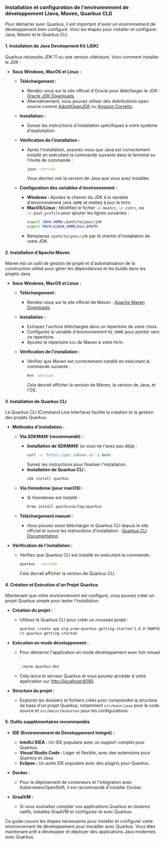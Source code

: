 ### Installation et configuration de l'environnement de développement (Java, Maven, Quarkus CLI)

Pour démarrer avec Quarkus, il est important d'avoir un environnement de développement bien configuré. Voici les étapes pour installer et configurer Java, Maven et le Quarkus CLI.

#### **1. Installation de Java Development Kit (JDK)**

Quarkus nécessite JDK 11 ou une version ultérieure. Voici comment installer le JDK :

- **Sous Windows, MacOS et Linux :**
  - **Téléchargement :**
    - Rendez-vous sur le site officiel d'Oracle pour télécharger le JDK : [Oracle JDK Downloads](https://www.oracle.com/java/technologies/javase-jdk11-downloads.html).
    - Alternativement, vous pouvez utiliser des distributions open source comme [AdoptOpenJDK](https://adoptopenjdk.net/) ou [Amazon Corretto](https://aws.amazon.com/corretto/).

  - **Installation :**
    - Suivez les instructions d'installation spécifiques à votre système d'exploitation.

  - **Vérification de l'installation :**
    - Après l'installation, assurez-vous que Java est correctement installé en exécutant la commande suivante dans le terminal ou l'invite de commande :
      ```bash
      java -version
      ```
      Vous devriez voir la version de Java que vous avez installée.

  - **Configuration des variables d'environnement :**
    - **Windows :** Ajoutez le chemin du JDK à la variable d'environnement `JAVA_HOME` et mettez à jour le `PATH`.
    - **MacOS/Linux :** Modifiez le fichier `~/.bashrc`, `~/.zshrc`, ou `~/.bash_profile` pour ajouter les lignes suivantes :
      ```bash
      export JAVA_HOME=/path/to/your/jdk
      export PATH=$JAVA_HOME/bin:$PATH
      ```
    - Remplacez `/path/to/your/jdk` par le chemin d'installation de votre JDK.

#### **2. Installation d'Apache Maven**

Maven est un outil de gestion de projet et d'automatisation de la construction utilisé pour gérer les dépendances et les builds dans les projets Java.

- **Sous Windows, MacOS et Linux :**
  - **Téléchargement :**
    - Rendez-vous sur le site officiel de Maven : [Apache Maven Downloads](https://maven.apache.org/download.cgi).

  - **Installation :**
    - Extrayez l'archive téléchargée dans un répertoire de votre choix.
    - Configurez la variable d'environnement `M2_HOME` pour pointer vers ce répertoire.
    - Ajoutez le répertoire `bin` de Maven à votre `PATH`.

  - **Vérification de l'installation :**
    - Vérifiez que Maven est correctement installé en exécutant la commande suivante :
      ```bash
      mvn -version
      ```
      Cela devrait afficher la version de Maven, la version de Java, et l'OS.

#### **3. Installation de Quarkus CLI**

Le Quarkus CLI (Command Line Interface) facilite la création et la gestion des projets Quarkus.

- **Méthodes d'installation :**
  - **Via SDKMAN! (recommandé) :**
    - **Installation de SDKMAN!** (si vous ne l'avez pas déjà) :
      ```bash
      curl -s "https://get.sdkman.io" | bash
      ```
      Suivez les instructions pour finaliser l'installation.
    - **Installation de Quarkus CLI :**
      ```bash
      sdk install quarkus
      ```

  - **Via Homebrew (pour macOS) :**
    - Si Homebrew est installé :
      ```bash
      brew install quarkusio/tap/quarkus
      ```

  - **Téléchargement manuel :**
    - Vous pouvez aussi télécharger le Quarkus CLI depuis le site officiel et suivre les instructions d'installation : [Quarkus CLI Documentation](https://quarkus.io/guides/cli-tooling).

- **Vérification de l'installation :**
  - Vérifiez que Quarkus CLI est installé en exécutant la commande :
    ```bash
    quarkus --version
    ```
    Cela devrait afficher la version de Quarkus CLI.

#### **4. Création et Exécution d'un Projet Quarkus**

Maintenant que votre environnement est configuré, vous pouvez créer un projet Quarkus simple pour tester l'installation.

- **Création du projet :**
  - Utilisez le Quarkus CLI pour créer un nouveau projet :
    ```bash
    quarkus create app org.acme:quarkus-getting-started:1.0.0-SNAPSHOT
    cd quarkus-getting-started
    ```

- **Exécution en mode développement :**
  - Pour démarrer l'application en mode développement avec hot-reload :
    ```bash
    ./mvnw quarkus:dev
    ```
  - Cela lance le serveur Quarkus et vous pouvez accéder à votre application sur [http://localhost:8080](http://localhost:8080).

- **Structure du projet :**
  - Explorez les dossiers et fichiers créés pour comprendre la structure de base d'un projet Quarkus, notamment `src/main/java` pour le code source et `src/main/resources` pour les configurations.

#### **5. Outils supplémentaires recommandés**

- **IDE (Environnement de Développement Intégré) :**
  - **IntelliJ IDEA :** Un IDE populaire avec un support complet pour Quarkus.
  - **Visual Studio Code :** Léger et flexible, avec des extensions pour Quarkus et Java.
  - **Eclipse :** Un autre IDE populaire avec des plugins pour Quarkus.

- **Docker :**
  - Pour le déploiement de conteneurs et l'intégration avec Kubernetes/OpenShift, il est recommandé d'installer Docker.

- **GraalVM :**
  - Si vous souhaitez compiler vos applications Quarkus en binaires natifs, installez GraalVM et configurez-le avec Quarkus.

Ce guide couvre les étapes nécessaires pour installer et configurer votre environnement de développement pour travailler avec Quarkus. Vous êtes maintenant prêt à développer et déployer des applications Java modernes avec Quarkus.